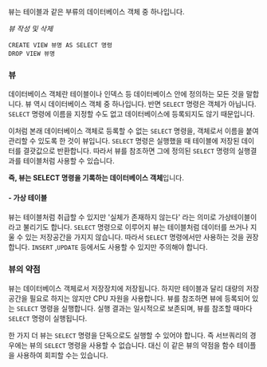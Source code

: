 
뷰는 테이블과 같은 부류의 데이터베이스 객체 중 하나입니다. 


*뷰 작성 및 삭제*

```
CREATE VIEW 뷰명 AS SELECT 명령
DROP VIEW 뷰명
```


### 뷰

데이터베이스 객체란 테이블이나 인덱스 등 데이터베이스 안에 정의하는 모든 것을 말합니다. 뷰 역시 데이터베이스 객체 중 하나입니다.
반면 `SELECT` 명령은 객체가 아닙니다. `SELECT` 명령에 이름을 지정할 수도 없고 데이터베이스에 등록되지도 않기 때문입니다.

이처럼 본래 데이터베이스 객체로 등록할 수 없는 `SELECT` 명령을, 객체로서 이름을 붙여 관리할 수 있도록 한 것이 뷰입니다. `SELECT` 명령은 실행했을 때 테이블에 저장된 데이터를 결괏값으로 반환합니다. 따라서 뷰를 참조하면 그에 정의된 `SELECT` 명령의 실행결과를 테이블처럼 사용할 수 있습니다.

**즉, 뷰는 SELECT 명령을 기록하는 데이터베이스 객체**입니다.


#### - 가상 테이블

뷰는 테이블처럼 취급할 수 있지만 '실체가 존재하지 않는다' 라는 의미로 가상테이블이라고 불리기도 합니다. `SELECT` 명령으로 이루어지 뷰는 테이블처럼 데이터를 쓰거나 지울 수 있는 저장공간을 가지지 않습니다. 따라서 `SELECT` 명령에서만 사용하는 것을 권장합니다. `INSERT` ,`UPDATE` 등에서도 사용할 수 있지만 주의해야 합니다.


### 뷰의 약점

뷰는 데이터베이스 객체로서 저장장치에 저장됩니다. 하지만 테이블과 달리 대량의 저장공간을 필요로 하지는 않지만 CPU 자원을 사용합니다. 뷰를 참조하면 뷰에 등록되어 있는 `SELECT` 명령을 실행합니다. 실행 결과는 일시적으로 보존되며, 뷰를 참조할 때마다 `SELECT` 명령이 실행됩니다.

한 가지 더 뷰는 `SELECT` 명령을 단독으로도 실행할 수 있어야 합니다. 즉 서브쿼리의 경우에는 뷰의 `SELECT` 명령을 사용할 수 없습니다. 대신 이 같은 뷰의 약점을 함수 테이플을 사용하여 회피할 수는 있습니다.
